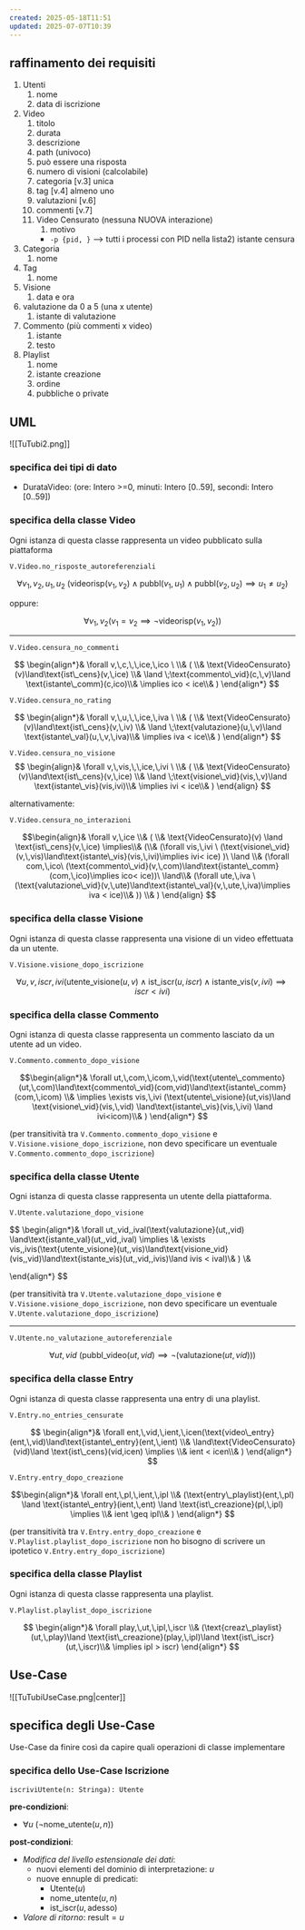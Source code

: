 ```yaml
---
created: 2025-05-18T11:51
updated: 2025-07-07T10:39
---
```

## raffinamento dei requisiti
1) Utenti
	1) nome
	2) data di iscrizione
2) Video
	1) titolo
	2) durata
	3) descrizione
	4) path (univoco)
	5) può essere una risposta
	6) numero di visioni (calcolabile)
	7) categoria [v.3] unica
	8) tag [v.4] almeno uno
	9) valutazioni [v.6]
	10) commenti [v.7]
	11) Video Censurato (nessuna NUOVA interazione)
		1) motivo
		- `-p {pid, }` ⟶ tutti i processi con PID nella lista2) istante censura
3) Categoria
	1) nome
4) Tag
	1) nome
5) Visione
	1) data e ora
6) valutazione da 0 a 5 (una x utente)
	1) istante di valutazione
7) Commento (più commenti x video)
	1) istante
	2) testo
8) Playlist
	1) nome
	2) istante creazione
	3) ordine
	4) pubbliche o private

## UML

![[TuTubi2.png]]
### specifica dei tipi di dato
- DurataVideo: (ore: Intero >=0, minuti: Intero [0..59], secondi: Intero [0..59])

### specifica della classe Video
Ogni istanza di questa classe rappresenta un video pubblicato sulla piattaforma

`V.Video.no_risposte_autoreferenziali`

$$
\forall v_{1},\,v_{2},\,u_{1},\,u_{2}\ (\text{videorisp}(v_{1},v_{2}) \land \text{pubbl}(v_{1},\,u_{1})\land\text{pubbl}(v_{2},\,u_{2})\implies u_{1}\neq u_{2})
$$

oppure:

$$
\forall v_{1},v_{2}(v_{1}=v_{2} \implies \neg\text{videorisp}(v_{1},v_{2}))
$$

---

`V.Video.censura_no_commenti`

$$
\begin{align*}&
\forall v,\,c,\,\,ice,\,ico \ \\&
( \\&
\text{VideoCensurato}(v)\land\text{ist\_cens}(v,\,ice)  \\&
\land \;\text{commento\_vid}(c,\,v)\land \text{istante\_comm}(c,ico)\\&
\implies ico < ice\\&
)
\end{align*}
$$

`V.Video.censura_no_rating`

$$
\begin{align*}&
\forall v,\,u,\,\,ice,\,iva \ \\&
( \\&
\text{VideoCensurato}(v)\land\text{ist\_cens}(v,\,iv)  \\&
\land \;\text{valutazione}(u,\,v)\land \text{istante\_val}(u,\,v,\,iva)\\&
\implies iva < ice\\&
)
\end{align*}
$$

`V.Video.censura_no_visione`
$$
\begin{align}&
\forall v,\,vis,\,\,ice,\,ivi \ \\&
( \\&
\text{VideoCensurato}(v)\land\text{ist\_cens}(v,\,ice)  \\&
\land \;\text{visione\_vid}(vis,\,v)\land \text{istante\_vis}(vis,ivi)\\&
\implies ivi < ice\\&
)
\end{align}
$$


alternativamente:

`V.Video.censura_no_interazioni`

$$\begin{align}&
\forall v,\,ice \\& 
( \\&
 \text{VideoCensurato}(v) \land \text{ist\_cens}(v,\,ice) \implies\\&
 (\\&
(\forall vis,\,ivi \ (\text{visione\_vid}(v,\,vis)\land\text{istante\_vis}(vis,\,ivi)\implies ivi< ice) )\ \land \\&
(\forall com,\,ico\ (\text{commento\_vid}(v,\,com)\land\text{istante\_comm}(com,\,ico)\implies ico< ice))\  \land\\&
(\forall ute,\,iva \ (\text{valutazione\_vid}(v,\,ute)\land\text{istante\_val}(v,\,ute,\,iva)\implies iva < ice)\\&
)) \\&
)
\end{align}
$$

### specifica della classe Visione
Ogni istanza di questa classe rappresenta una visione di un video effettuata da un utente.

`V.Visione.visione_dopo_iscrizione`

$$
\forall u,\,v,\,iscr,\,ivi(\text{utente\_visione}(u,v)\land\text{ist\_iscr}(u,iscr)\land\text{istante\_vis}(v,ivi)\implies iscr < ivi)
$$

### specifica della classe Commento
Ogni istanza di questa classe rappresenta un commento lasciato da un utente ad un video.

`V.Commento.commento_dopo_visione`

$$\begin{align*}&
\forall ut,\,com,\,icom,\,vid(\text{utente\_commento} (ut,\,com)\land\text{commento\_vid}(com,vid)\land\text{istante\_comm}(com,\,icom) \\&
\implies \exists vis,\,ivi (\text{utente\_visione}(ut,vis)\land \text{visione\_vid}(vis,\,vid) \land\text{istante\_vis}(vis,\,ivi) \land ivi<icom)\\&
)
\end{align*}
$$

(per transitività tra `V.Commento.commento_dopo_visione` e `V.Visione.visione_dopo_iscrizione`, non devo specificare un eventuale `V.Commento.commento_dopo_iscrizione`)
### specifica della classe Utente
Ogni istanza di questa classe rappresenta un utente della piattaforma.

`V.Utente.valutazione_dopo_visione`

$$
\begin{align*}&
\forall ut,\,vid,\,ival(\text{valutazione}(ut,\,vid) \land\text{istante\_val}(ut,\,vid,\,ival) \implies \\&
\exists vis,\,ivis(\text{utente\_visione}(ut,\,vis)\land\text{visione\_vid}(vis,\,vid)\land\text{istante\_vis}(ut,\,vid,\,ivis)\land ivis < ival)\\&
) \\&

\end{align*}
$$

(per transitività tra `V.Utente.valutazione_dopo_visione` e `V.Visione.visione_dopo_iscrizione`, non devo specificare un eventuale `V.Utente.valutazione_dopo_iscrizione`)

---

`V.Utente.no_valutazione_autoreferenziale`

$$
\forall ut,\,vid \ (\text{pubbl\_video}(ut,\,vid)\implies \neg(\text{valutazione}(ut,\,vid)))
$$

### specifica della classe Entry
Ogni istanza di questa classe rappresenta una entry di una playlist.

`V.Entry.no_entries_censurate`

$$
\begin{align*}&
\forall ent,\,vid,\,ient,\,icen(\text{video\_entry}(ent,\,vid)\land\text{istante\_entry}(ent,\,ient) \\&
\land\text{VideoCensurato}(vid)\land \text{ist\_cens}(vid,icen) \implies \\&
ient < icen\\&
) 
\end{align*}
$$

`V.Entry.entry_dopo_creazione`

$$\begin{align*}&
\forall ent,\,pl,\,ient,\,ipl \\&
(\text{entry\_playlist}(ent,\,pl) \land \text{istante\_entry}(ient,\,ent) \land \text{ist\_creazione}(pl,\,ipl) \implies \\&
ient \geq ipl\\&
)
\end{align*}
$$

(per transitività tra `V.Entry.entry_dopo_creazione` e `V.Playlist.playlist_dopo_iscrizione` non ho bisogno di scrivere un ipotetico `V.Entry.entry_dopo_iscrizione`)
### specifica della classe Playlist
Ogni istanza di questa classe rappresenta una playlist.

`V.Playlist.playlist_dopo_iscrizione`

$$
\begin{align*}&
\forall play,\,ut,\,ipl,\,iscr \\&
(\text{creaz\_playlist}(ut,\,play)\land \text{ist\_creazione}(play,\,ipl)\land \text{ist\_iscr}(ut,\,iscr)\\&
\implies ipl > iscr)
\end{align*}
$$

## Use-Case

![[TuTubiUseCase.png|center]]

## specifica degli Use-Case

Use-Case da finire così da capire quali operazioni di classe implementare

### specifica dello Use-Case Iscrizione

`iscriviUtente(n: Stringa): Utente`

**pre-condizioni**:
- $\forall u \ (\neg\text{nome\_utente}(u,\,n))$

**post-condizioni**:
- *Modifica del livello estensionale dei dati*:
	- nuovi elementi del dominio di interpretazione: $u$
	- nuove ennuple di predicati:
		- $\text{Utente}(u)$
		- $\text{nome\_utente}(u,\,n)$
		- $\text{ist\_iscr}(u,\,\text{adesso})$
- *Valore di ritorno*: $\text{result}= u$